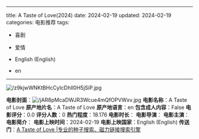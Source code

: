 
---
title: A Taste of Love(2024)
date: 2024-02-19
updated: 2024-02-19
categories: 电影推荐
tags:

- 喜剧
- 爱情

- English (English)
- en
---

<img src="https://image.tmdb.org/t/p/original/z9kjwWNKtBHcCyIcDhIl0H5jSiP.jpg" alt="/z9kjwWNKtBHcCyIcDhIl0H5jSiP.jpg" title="/z9kjwWNKtBHcCyIcDhIl0H5jSiP.jpg">

**电影封面**：<img src="https://image.tmdb.org/t/p/w200/jAR8pMcaDWJR3Wcue4mQfOPVWxv.jpg" alt="/jAR8pMcaDWJR3Wcue4mQfOPVWxv.jpg" title="/jAR8pMcaDWJR3Wcue4mQfOPVWxv.jpg">
**电影名称**：A Taste of Love
**原产地片名**：A Taste of Love
**原产地语言**：en
**包含成人内容**：False
**电影评分**：0.0
**评分人数**：0
**热门程度**：18.176
**电影时长**：
**电影导演**：
**电影主演**：
**电影简介**：
**电影上映时间**：2024-02-19
**电影上映国家**：English (English)
**传送门**：[A Taste of Love |专业的种子搜索、磁力链接搜索引擎](https://movie.amd794.com:2083/?search=A%20Taste%20of%20Love&ordering=&mode=match_phrase&page_size=10&page=1)

